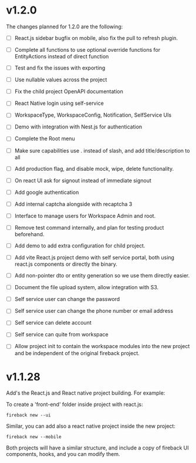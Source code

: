 # v1.2.0

The changes planned for 1.2.0 are the following:

- [ ] React.js sidebar bugfix on mobile, also fix the pull to refresh plugin.
- [ ] Complete all functions to use optional override functions for EntityActions instead of direct function
- [ ] Test and fix the issues with exporting
- [ ] Use nullable values across the project
- [ ] Fix the child project OpenAPI documentation
- [ ] React Native login using self-service
- [ ] WorkspaceType, WorkspaceConfig, Notification, SelfService UIs
- [ ] Demo with integration with Nest.js for authentication
- [ ] Complete the Root menu
- [ ] Make sure capabilities use . instead of slash, and add title/description to all
- [ ] Add production flag, and disable mock, wipe, delete functionality.
- [ ] On react UI ask for signout instead of immediate signout
- [ ] Add google authentication
- [ ] Add internal captcha alongside with recaptcha 3
- [ ] Interface to manage users for Workspace Admin and root.
- [ ] Remove test command internally, and plan for testing product beforehand.
- [ ] Add demo to add extra configuration for child project.
- [ ] Add vite React.js project demo with self service portal, both using react.js components or directly the binary.
- [ ] Add non-pointer dto or entity generation so we use them directly easier.
- [ ] Document the file upload system, allow integration with S3.
- [ ] Self service user can change the password
- [ ] Self service user can change the phone number or email address
- [ ] Self service can delete account
- [ ] Self service can quite from workspace
- [ ] Allow project init to contain the workspace modules into the new project and be independent of the original fireback project.



# v1.1.28

Add's the React.js and React native project building. For example:

To create a 'front-end' folder inside project with react.js:
```
fireback new --ui
```

Similar, you can add also a react native project inside the new project:
```
fireback new --mobile
```

Both projects will have a similar structure, and include a copy of fireback UI components,
hooks, and you can modify them.
